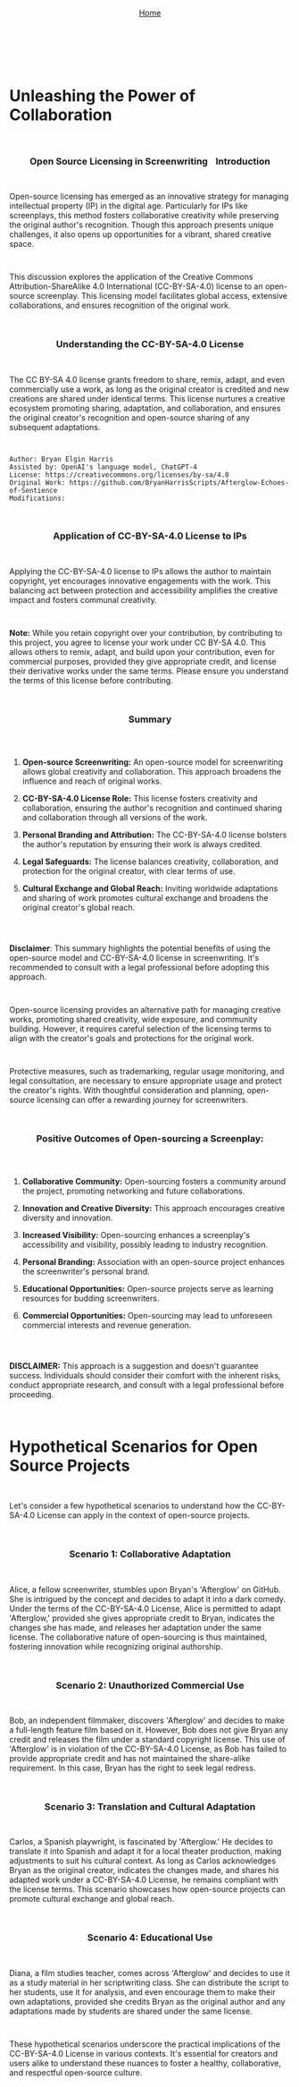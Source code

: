 <div align="right" style="display: flex; flex-wrap: wrap; justify-content: center; align-items: center; gap: 1em; margin: 4em 0;">

<a href="https://github.com/BryanHarrisScripts/Afterglow-Echoes-of-Sentience/blob/main/README.md">Home</a>

<div align="left" style="display: flex; flex-wrap: wrap; justify-content: center; align-items: center; gap: 1em; margin: 4em 0;">

# Unleashing the Power of Collaboration 

### Open Source Licensing in Screenwriting

### Introduction

Open-source licensing has emerged as an innovative strategy for managing intellectual property (IP) in the digital age. Particularly for IPs like screenplays, this method fosters collaborative creativity while preserving the original author's recognition. Though this approach presents unique challenges, it also opens up opportunities for a vibrant, shared creative space. 

This discussion explores the application of the Creative Commons Attribution-ShareAlike 4.0 International (CC-BY-SA-4.0) license to an open-source screenplay. This licensing model facilitates global access, extensive collaborations, and ensures recognition of the original work.

### Understanding the CC-BY-SA-4.0 License

The CC BY-SA 4.0 license grants freedom to share, remix, adapt, and even commercially use a work, as long as the original creator is credited and new creations are shared under identical terms. This license nurtures a creative ecosystem promoting sharing, adaptation, and collaboration, and ensures the original creator's recognition and open-source sharing of any subsequent adaptations.

````
Author: Bryan Elgin Harris  
Assisted by: OpenAI's language model, ChatGPT-4
License: https://creativecommons.org/licenses/by-sa/4.0
Original Work: https://github.com/BryanHarrisScripts/Afterglow-Echoes-of-Sentience
Modifications:
````

### Application of CC-BY-SA-4.0 License to IPs

Applying the CC-BY-SA-4.0 license to IPs allows the author to maintain copyright, yet encourages innovative engagements with the work. This balancing act between protection and accessibility amplifies the creative impact and fosters communal creativity. 

**Note:** While you retain copyright over your contribution, by contributing to this project, you agree to license your work under CC BY-SA 4.0. This allows others to remix, adapt, and build upon your contribution, even for commercial purposes, provided they give appropriate credit, and license their derivative works under the same terms. Please ensure you understand the terms of this license before contributing.

### Summary

1. **Open-source Screenwriting:** An open-source model for screenwriting allows global creativity and collaboration. This approach broadens the influence and reach of original works.

2. **CC-BY-SA-4.0 License Role:** This license fosters creativity and collaboration, ensuring the author's recognition and continued sharing and collaboration through all versions of the work.

3. **Personal Branding and Attribution:** The CC-BY-SA-4.0 license bolsters the author's reputation by ensuring their work is always credited.

4. **Legal Safeguards:** The license balances creativity, collaboration, and protection for the original creator, with clear terms of use.

6. **Cultural Exchange and Global Reach:** Inviting worldwide adaptations and sharing of work promotes cultural exchange and broadens the original creator's global reach.

**Disclaimer**: This summary highlights the potential benefits of using the open-source model and CC-BY-SA-4.0 license in screenwriting. It's recommended to consult with a legal professional before adopting this approach. 

Open-source licensing provides an alternative path for managing creative works, promoting shared creativity, wide exposure, and community building. However, it requires careful selection of the licensing terms to align with the creator's goals and protections for the original work.

Protective measures, such as trademarking, regular usage monitoring, and legal consultation, are necessary to ensure appropriate usage and protect the creator's rights. With thoughtful consideration and planning, open-source licensing can offer a rewarding journey for screenwriters. 

### Positive Outcomes of Open-sourcing a Screenplay:

1. **Collaborative Community:** Open-sourcing fosters a community around the project, promoting networking and future collaborations.

2. **Innovation and Creative Diversity:** This approach encourages creative diversity and innovation.

3. **Increased Visibility:** Open-sourcing enhances a screenplay's accessibility and visibility, possibly leading to industry recognition.

4. **Personal Branding:** Association with an open-source project enhances the screenwriter's personal brand.

5. **Educational Opportunities:** Open-source projects serve as learning resources for budding screenwriters.

6. **Commercial Opportunities:** Open-sourcing may lead to unforeseen commercial interests and revenue generation.

**DISCLAIMER:** This approach is a suggestion and doesn't guarantee success. Individuals should consider their comfort with the inherent risks, conduct appropriate research, and consult with a legal professional before proceeding.

# Hypothetical Scenarios for Open Source Projects

Let's consider a few hypothetical scenarios to understand how the CC-BY-SA-4.0 License can apply in the context of open-source projects.

### Scenario 1: Collaborative Adaptation

Alice, a fellow screenwriter, stumbles upon Bryan's 'Afterglow' on GitHub. She is intrigued by the concept and decides to adapt it into a dark comedy. Under the terms of the CC-BY-SA-4.0 License, Alice is permitted to adapt 'Afterglow,' provided she gives appropriate credit to Bryan, indicates the changes she has made, and releases her adaptation under the same license. The collaborative nature of open-sourcing is thus maintained, fostering innovation while recognizing original authorship.

### Scenario 2: Unauthorized Commercial Use

Bob, an independent filmmaker, discovers 'Afterglow' and decides to make a full-length feature film based on it. However, Bob does not give Bryan any credit and releases the film under a standard copyright license. This use of 'Afterglow' is in violation of the CC-BY-SA-4.0 License, as Bob has failed to provide appropriate credit and has not maintained the share-alike requirement. In this case, Bryan has the right to seek legal redress.

### Scenario 3: Translation and Cultural Adaptation

Carlos, a Spanish playwright, is fascinated by 'Afterglow.' He decides to translate it into Spanish and adapt it for a local theater production, making adjustments to suit his cultural context. As long as Carlos acknowledges Bryan as the original creator, indicates the changes made, and shares his adapted work under a CC-BY-SA-4.0 License, he remains compliant with the license terms. This scenario showcases how open-source projects can promote cultural exchange and global reach.

### Scenario 4: Educational Use

Diana, a film studies teacher, comes across 'Afterglow' and decides to use it as a study material in her scriptwriting class. She can distribute the script to her students, use it for analysis, and even encourage them to make their own adaptations, provided she credits Bryan as the original author and any adaptations made by students are shared under the same license.

These hypothetical scenarios underscore the practical implications of the CC-BY-SA-4.0 License in various contexts. It's essential for creators and users alike to understand these nuances to foster a healthy, collaborative, and respectful open-source culture.

---
